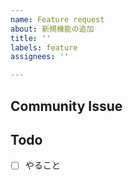 ```yaml
---
name: Feature request
about: 新規機能の追加
title: ''
labels: feature
assignees: ''

---
```


## Community Issue

## Todo
- [ ] やること

